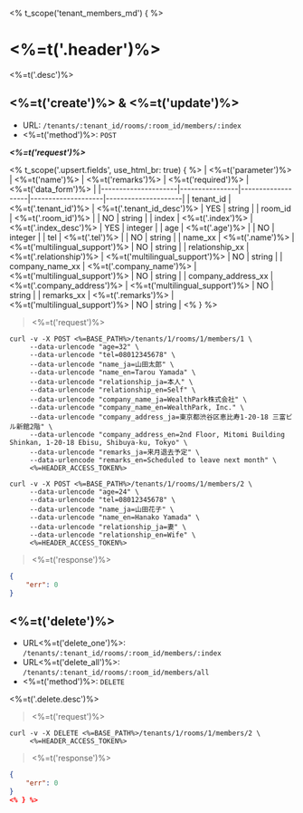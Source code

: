 <% t_scope('tenant_members_md') { %>
# <%=t('.header')%>

<%=t('.desc')%>

## <%=t('create')%> & <%=t('update')%>

- URL: `/tenants/:tenant_id/rooms/:room_id/members/:index`
- <%=t('method')%>: `POST`

***<%=t('request')%>***

<% t_scope('.upsert.fields', use_html_br: true) { %>
| <%=t('parameter')%> | <%=t('name')%> | <%=t('remarks')%> | <%=t('required')%> | <%=t('data_form')%> |
|---------------------|----------------|-------------------|--------------------|---------------------|
| tenant_id | <%=t('.tenant_id')%> | <%=t('.tenant_id_desc')%> | YES | string |
| room_id | <%=t('.room_id')%> | | NO | string |
| index | <%=t('.index')%> | <%=t('.index_desc')%> | YES | integer |
| age | <%=t('.age')%> | | NO | integer |
| tel | <%=t('.tel')%> | | NO | string |
| name_xx | <%=t('.name')%> | <%=t('multilingual_support')%> | NO | string |
| relationship_xx | <%=t('.relationship')%> | <%=t('multilingual_support')%> | NO | string |
| company_name_xx | <%=t('.company_name')%> | <%=t('multilingual_support')%> | NO | string |
| company_address_xx | <%=t('.company_address')%> | <%=t('multilingual_support')%> | NO | string |
| remarks_xx | <%=t('.remarks')%> | <%=t('multilingual_support')%> | NO | string |
<% } %>

> <%=t('request')%>

```shell
curl -v -X POST <%=BASE_PATH%>/tenants/1/rooms/1/members/1 \
     --data-urlencode "age=32" \
     --data-urlencode "tel=08012345678" \
     --data-urlencode "name_ja=山田太郎" \
     --data-urlencode "name_en=Tarou Yamada" \
     --data-urlencode "relationship_ja=本人" \
     --data-urlencode "relationship_en=Self" \
     --data-urlencode "company_name_ja=WealthPark株式会社" \
     --data-urlencode "company_name_en=WealthPark, Inc." \
     --data-urlencode "company_address_ja=東京都渋谷区恵比寿1-20-18 三富ビル新館2階" \
     --data-urlencode "company_address_en=2nd Floor, Mitomi Building Shinkan, 1-20-18 Ebisu, Shibuya-ku, Tokyo" \
     --data-urlencode "remarks_ja=来月退去予定" \
     --data-urlencode "remarks_en=Scheduled to leave next month" \
     <%=HEADER_ACCESS_TOKEN%>
```

```shell
curl -v -X POST <%=BASE_PATH%>/tenants/1/rooms/1/members/2 \
     --data-urlencode "age=24" \
     --data-urlencode "tel=08012345678" \
     --data-urlencode "name_ja=山田花子" \
     --data-urlencode "name_en=Hanako Yamada" \
     --data-urlencode "relationship_ja=妻" \
     --data-urlencode "relationship_en=Wife" \
     <%=HEADER_ACCESS_TOKEN%>
```

> <%=t('response')%>

```json
{
    "err": 0
}
```

## <%=t('delete')%>

- URL<%=t('delete_one')%>: `/tenants/:tenant_id/rooms/:room_id/members/:index`
- URL<%=t('delete_all')%>: `/tenants/:tenant_id/rooms/:room_id/members/all`
- <%=t('method')%>: `DELETE`

<%=t('.delete.desc')%>

> <%=t('request')%>

```shell
curl -v -X DELETE <%=BASE_PATH%>/tenants/1/rooms/1/members/2 \
     <%=HEADER_ACCESS_TOKEN%>
```

> <%=t('response')%>

```json
{
    "err": 0
}
<% } %>
